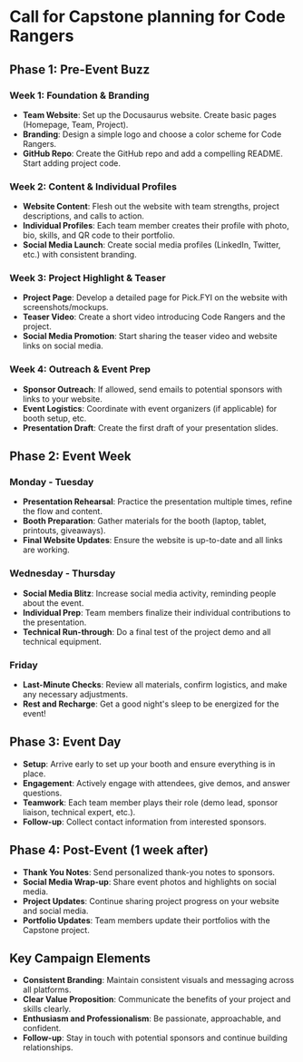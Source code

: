 # Call for Capstone planning for Code Rangers

## Phase 1: Pre-Event Buzz

### Week 1: Foundation & Branding

- **Team Website**: Set up the Docusaurus website. Create basic pages (Homepage, Team, Project).
- **Branding**: Design a simple logo and choose a color scheme for Code Rangers.
- **GitHub Repo**: Create the GitHub repo and add a compelling README. Start adding project code.

### Week 2: Content & Individual Profiles

- **Website Content**: Flesh out the website with team strengths, project descriptions, and calls to action.
- **Individual Profiles**: Each team member creates their profile with photo, bio, skills, and QR code to their portfolio.
- **Social Media Launch**: Create social media profiles (LinkedIn, Twitter, etc.) with consistent branding.

### Week 3: Project Highlight & Teaser

- **Project Page**: Develop a detailed page for Pick.FYI on the website with screenshots/mockups.
- **Teaser Video**: Create a short video introducing Code Rangers and the project.
- **Social Media Promotion**: Start sharing the teaser video and website links on social media.

### Week 4: Outreach & Event Prep

- **Sponsor Outreach**: If allowed, send emails to potential sponsors with links to your website.
- **Event Logistics**: Coordinate with event organizers (if applicable) for booth setup, etc.
- **Presentation Draft**: Create the first draft of your presentation slides.

## Phase 2: Event Week

### Monday - Tuesday

- **Presentation Rehearsal**: Practice the presentation multiple times, refine the flow and content.
- **Booth Preparation**: Gather materials for the booth (laptop, tablet, printouts, giveaways).
- **Final Website Updates**: Ensure the website is up-to-date and all links are working.

### Wednesday - Thursday

- **Social Media Blitz**: Increase social media activity, reminding people about the event.
- **Individual Prep**: Team members finalize their individual contributions to the presentation.
- **Technical Run-through**: Do a final test of the project demo and all technical equipment.

### Friday

- **Last-Minute Checks**: Review all materials, confirm logistics, and make any necessary adjustments.
- **Rest and Recharge**: Get a good night's sleep to be energized for the event!

## Phase 3: Event Day

- **Setup**: Arrive early to set up your booth and ensure everything is in place.
- **Engagement**: Actively engage with attendees, give demos, and answer questions.
- **Teamwork**: Each team member plays their role (demo lead, sponsor liaison, technical expert, etc.).
- **Follow-up**: Collect contact information from interested sponsors.

## Phase 4: Post-Event (1 week after)

- **Thank You Notes**: Send personalized thank-you notes to sponsors.
- **Social Media Wrap-up**: Share event photos and highlights on social media.
- **Project Updates**: Continue sharing project progress on your website and social media.
- **Portfolio Updates**: Team members update their portfolios with the Capstone project.

## Key Campaign Elements

- **Consistent Branding**: Maintain consistent visuals and messaging across all platforms.
- **Clear Value Proposition**: Communicate the benefits of your project and skills clearly.
- **Enthusiasm and Professionalism**: Be passionate, approachable, and confident.
- **Follow-up**: Stay in touch with potential sponsors and continue building relationships.
